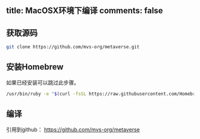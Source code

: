 title: MacOSX环境下编译
comments: false
---

## 获取源码
```bash
git clone https://github.com/mvs-org/metaverse.git
```

## 安装Homebrew
如果已经安装可以跳过此步骤。
```bash
/usr/bin/ruby -e "$(curl -fsSL https://raw.githubusercontent.com/Homebrew/install/master/install)"
```

## 编译
引用到github：
<https://github.com/mvs-org/metaverse>
